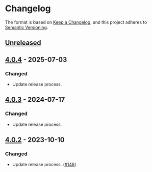 # Changelog

The format is based on [Keep a Changelog](https://keepachangelog.com/en/1.1.0/), and this project adheres to 
[Semantic Versioning](https://semver.org/spec/v2.0.0.html).

## [Unreleased]


## [4.0.4] - 2025-07-03

### Changed

- Update release process.

## [4.0.3] - 2024-07-17

### Changed

- Update release process.

## [4.0.2] - 2023-10-10

### Changed

- Update release process. ([#148](https://github.com/heroku/heroku-java-metrics-agent/pull/148))

[unreleased]: https://github.com/heroku/heroku-java-metrics-agent/compare/v4.0.4...HEAD
[4.0.4]: https://github.com/heroku/heroku-java-metrics-agent/compare/v4.0.3...v4.0.4
[4.0.3]: https://github.com/heroku/heroku-java-metrics-agent/compare/v4.0.2...v4.0.3
[4.0.2]: https://github.com/heroku/heroku-java-metrics-agent/compare/v4.0.1...v4.0.2
